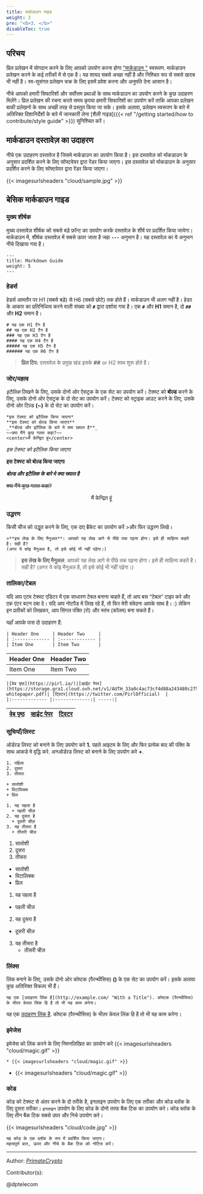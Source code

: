 ```yaml
---
title: मार्कडाउन गाइड
weight: 3
pre: "<b>3. </b>"
disableToc: true
---
```


## परिचय

प्रिल प्रलेखन में योगदान करने के लिए आपको उपयोग करना होगा ["मार्कडाउन "](https://daringfireball.net/projects/markdown/syntax) स्वरूपण. मार्कडाउन प्रलेखन करने के कई तरीकों में से एक है। यह शायद सबसे अच्छा नहीं है और निश्चित रूप से सबसे खराब भी नहीं है। स्व-सुसंगत प्रलेखन चक्र के लिए इसमें प्रवेश करना और अनुमति देना आसान है।

नीचे आपको हमारी सिफारिशों और सर्वोत्तम प्रथाओं के साथ मार्कडाउन का उपयोग करने के कुछ उदाहरण मिलेंगे। प्रिल प्रलेखन की रचना करते समय कृपया हमारी सिफारिशों का उपयोग करें ताकि आपका प्रलेखन बाकी प्रलेखनो के साथ अच्छी तरह से प्रस्तुत किया जा सके। इसके अलावा, प्रलेखन स्वरूपण के बारे में अतिरिक्त दिशानिर्देशों के बारे में जानकारी लेना [शैली गाइड]({{< ref "/getting started/how to contribute/style guide" >}}) सुनिश्चित करें।

## मार्कडाउन दस्तावेज़ का उदाहरण

नीचे एक उदाहरण दस्तावेज है जिसमे मार्कडाउन का उपयोग किया है। इस दस्तावेज़ को र्माकडाउन के अनुसार प्रदर्शित करने के लिए सॉफ्टवेयर द्वारा रेंडर किया जाएगा। इस दस्तावेज़ को र्माकडाउन के अनुसार प्रदर्शित करने के लिए सॉफ्टवेयर द्वारा रेंडर किया जाएगा।


{{< imagesurlsheaders "cloud/sample.jpg" >}}


## बेसिक मार्कडाउन गाइड

### मुख्य शीर्षक

मुख्य दस्तावेज़ शीर्षक को सबसे बड़े फ़ॉन्ट का उपयोग करके दस्तावेज़ के शीर्ष पर प्रदर्शित किया जायेगा। मार्कडाउन में, शीर्षक दस्तावेज़ में सबसे ऊपर जाता है जहा **`---`** अनुभाग है। यह दस्तावेज़ का ये अनुभाग नीचे दिखाया गया है।

```
---
title: Markdown Guide
weight: 5
---
```

### हेडर्स

हेडर्स आमतौर पर H1 (सबसे बड़े) से H6 (सबसे छोटे) तक होते हैं। मार्कडाउन भी अलग नहीं है। हेडर के आकार का प्रतिनिधित्व करने वाली संख्या को **`#`** द्वारा दर्शाया गया है। एक **`#`** और **H1** समान है, दो **`##`** और **H2** समान है।

```
# यह एक H1 टैग है
## यह एक H2 टैग है
### यह एक H3 टैग है
#### यह एक H4 टैग है
##### यह एक H5 टैग है
###### यह एक H6 टैग है
```

> **प्रिल टिप:** दस्तावेज़ के प्रमुख खंड इसके **##** or H2 साथ शुरू होते है।

### जोर/महत्व

*इटैलिक* लिखने के लिए, उसके दोनो ओर ऐसट्रक के एक सेट का उपयोग करें। टेक्स्ट को **बोल्ड** करने के लिए, उसके दोनो ओर ऐसट्रक के दो सेट का उपयोग करें। टेक्स्ट को स्ट्राइक आउट करने के लिए, उसके दोनो ओर टिल्ड **(~)** के दो सेट का उपयोग करें।

```
*इस टेक्स्ट को इटैलिक किया जाएगा*
**इस टेक्स्ट को बोल्ड किया जाएगा**
_**बोल्ड और इटैलिक के बारे मे क्या ख्याल है**_
~~क्या मैंने कुछ गलत कहा?~~
<center>मैं केन्द्रित हूं</center>
```

*इस टेक्स्ट को इटैलिक किया जाएगा*

**इस टेक्स्ट को बोल्ड किया जाएगा**

_**बोल्ड और इटैलिक के बारे मे क्या ख्याल है**_

~~क्या मैंने कुछ गलत कहा?~~

<center>मैं केन्द्रित हूं</center>

### उद्धरण

किसी चीज को उद्धृत करने के लिए, एक दाए ब्रैकेट का उपयोग करें >और फिर उद्धरण लिखे।
```
>**इस लेख के लिए मैनुअल**: आपको यह लेख आगे से पीछे तक पढ़ना होगा। इसे ही साहित्य कहते है। सही है?
(अगर ये कोइ मैनुअल है, तो इसे कोई भी नहीं पढे़गा।)
```
>**इस लेख के लिए मैनुअल**: आपको यह लेख आगे से पीछे तक पढ़ना होगा। इसे ही साहित्य कहते है। सही है?
(अगर ये कोइ मैनुअल है, तो इसे कोई भी नहीं पढे़गा।)


### तालिका/टेबल
यदि आप एटम टेक्स्ट एडिटर में एक साधारण टेबल बनाना चाहते हैं, तो आप बस “टेबल“ टाइप करे और एक एंटर बटन दबा दे। यदि आप नोटपैड में लिख रहे हैं, तो फिर मेरी संवेदना आपके साथ है। :) लेकिन इन प्रतीकों को लिखकर, आप सिंगल पंक्ति (रो) और स्तंभ (कॉलम) बना सकते हैं।

यहाँ आपके पास दो उदाहरण हैं:


```
| Header One     | Header Two     |
| :------------- | :------------- |
| Item One       | Item Two       |
```
| Header One     | Header Two     |
| :------------- | :------------- |
| Item One       | Item Two       |



```
|[वेब पृष्ठ](https://pirl.io/)|[व्हाईट पेपर](https://storage.gra1.cloud.ovh.net/v1/AUTH_33a0c4ac73cf4d88a243480c275be8ac/pirl/pirl-whitepaper.pdf)| [ट्विटर](https://twitter.com/PirlOfficial)  |
|:------------- |:-------------:| -----:|

```
|[वेब पृष्ठ](https://pirl.io/)|[व्हाईट पेपर](https://storage.gra1.cloud.ovh.net/v1/AUTH_33a0c4ac73cf4d88a243480c275be8ac/pirl/pirl-whitepaper.pdf)| [ट्विटर](https://twitter.com/PirlOfficial)  |
|:------------- |:-------------:| -----:|



### सूचियाँ/लिस्ट

ऑर्डरड लिस्ट को बनाने के लिए उपयोग करे **1.** पहले आइटम के लिए और फिर प्रत्येक बाद की पंक्ति के साथ आकडे मे वृद्धि करे. अनऑर्डरड लिस्ट को बनाने के लिए उपयोग करे **+**.

```
1. पहिला
2. दूसरा
3. तीसरा

+ सातोशी
+ विटालिक्क
+ प्रिल

1. यह पहला है
  + पहली चीज़
2. यह दुसरा है
  + दूसरी चीज़
3. यह तीसरा है
  + तीसरी चीज़
```

1. सातोशी
2. दूसरा
3. तीसरा

+ सातोशी
+ विटालिक्क
+ प्रिल

1. यह पहला है
  + पहली चीज़
2. यह दुसरा है
  + दूसरी चीज़
3. यह तीसरा है
    + तीसरी चीज़

### लिंक्स

लिंक बनाने के लिए, उसके दोनो ओर कोष्टक (पैरन्थीसिस) **()** के एक सेट का उपयोग करें। इसके अलावा कुछ अतिरिक्त विकल्प भी हैं।

```
यह एक [उदाहरण लिंक है](http://example.com/ "With a Title"). कोष्टक (पैरन्थीसिस) के भीतर केवल लिंक हि है तो भी यह काम करेगा।
```

यह एक [उदाहरण लिंक है](http://example.com/ "With a Title"). कोष्टक (पैरन्थीसिस) के भीतर केवल लिंक हि है तो भी यह काम करेगा।

### इमेजेस


इमेजेस को लिंक करने के लिए निमनलिखित का उपयोग करे  {{< imagesurlsheaders "cloud/magic.gif" >}}

```
* {{< imagesurlsheaders "cloud/magic.gif" >}}
```

* {{< imagesurlsheaders "cloud/magic.gif" >}}


### कोड

कोड को टेक्स्ट से अंतर करने के दो तरीके है, इनलाइन उपयोग के लिए एक तरीका और कोड ब्लॉक के लिए दुसरा तरीका। `इनलाइन` उपयोग के लिए कोड के दोनो तरफ बैक टिक का उपयोग करे। कोड ब्लॉक के लिए तीन बैक टिक सबसे उपर और निचे उपयोग करे।


{{< imagesurlsheaders "cloud/code.jpg" >}}


```
यह कोड के एक ब्लॉक के रूप में प्रदर्शित किया जाएगा।
महत्वपूर्ण बात, ऊपर और नीचे के बैक टिक को नोटिस करें।
```

---
Author:
_[PrimateCrypto](https://twitter.com/PrimateCrypto)_


Contributor(s):  

@dptelecom
